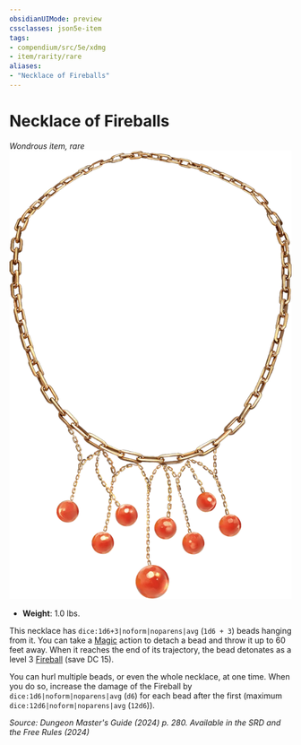 ```yaml
---
obsidianUIMode: preview
cssclasses: json5e-item
tags:
- compendium/src/5e/xdmg
- item/rarity/rare
aliases: 
- "Necklace of Fireballs"
---
```

# Necklace of Fireballs
*Wondrous item, rare*  
![](/3-Mechanics/CLI/items/img/necklace-of-fireballs.webp#right)

- **Weight**: 1.0 lbs.

This necklace has `dice:1d6+3|noform|noparens|avg` (`1d6 + 3`) beads hanging from it. You can take a [Magic](actions.md#Magic) action to detach a bead and throw it up to 60 feet away. When it reaches the end of its trajectory, the bead detonates as a level 3 [Fireball](/3-Mechanics/CLI/spells/fireball-xphb.md) (save DC 15).

You can hurl multiple beads, or even the whole necklace, at one time. When you do so, increase the damage of the Fireball by `dice:1d6|noform|noparens|avg` (`d6`) for each bead after the first (maximum `dice:12d6|noform|noparens|avg` (`12d6`)).

*Source: Dungeon Master's Guide (2024) p. 280. Available in the <span title='Systems Reference Document (5.2)'>SRD</span> and the Free Rules (2024)*